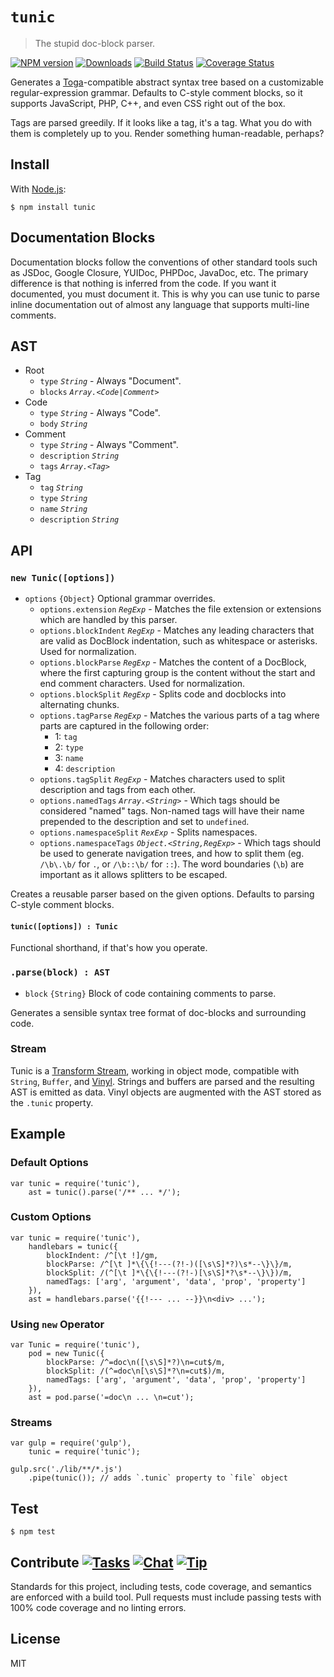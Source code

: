# `tunic`

> The stupid doc-block parser.

[![NPM version][npm-img]][npm-url] [![Downloads][downloads-img]][npm-url] [![Build Status][travis-img]][travis-url] [![Coverage Status][coveralls-img]][coveralls-url]

Generates a [Toga](http://togajs.github.io)-compatible abstract syntax tree based on a customizable regular-expression grammar. Defaults to C-style comment blocks, so it supports JavaScript, PHP, C++, and even CSS right out of the box.

Tags are parsed greedily. If it looks like a tag, it's a tag. What you do with them is completely up to you. Render something human-readable, perhaps?

## Install

With [Node.js](http://nodejs.org):

    $ npm install tunic

## Documentation Blocks

Documentation blocks follow the conventions of other standard tools such as JSDoc, Google Closure, YUIDoc, PHPDoc, JavaDoc, etc. The primary difference is that nothing is inferred from the code. If you want it documented, you must document it. This is why you can use tunic to parse inline documentation out of almost any language that supports multi-line comments.

## AST

- Root
  - `type` _`String`_ - Always "Document".
  - `blocks` _`Array.<Code|Comment>`_
- Code
  - `type` _`String`_ - Always "Code".
  - `body` _`String`_
- Comment
  - `type` _`String`_ - Always "Comment".
  - `description` _`String`_
  - `tags` _`Array.<Tag>`_
- Tag
  - `tag` _`String`_
  - `type` _`String`_
  - `name` _`String`_
  - `description` _`String`_

## API

### `new Tunic([options])`

- `options` `{Object}` Optional grammar overrides.
  - `options.extension` _`RegExp`_ - Matches the file extension or extensions which are handled by this parser.
  - `options.blockIndent` _`RegExp`_ - Matches any leading characters that are valid as DocBlock indentation, such as whitespace or asterisks. Used for normalization.
  - `options.blockParse` _`RegExp`_ - Matches the content of a DocBlock, where the first capturing group is the content without the start and end comment characters. Used for normalization.
  - `options.blockSplit` _`RegExp`_ - Splits code and docblocks into alternating chunks.
  - `options.tagParse` _`RegExp`_ - Matches the various parts of a tag where parts are captured in the following order:
    - 1: `tag`
    - 2: `type`
    - 3: `name`
    - 4: `description`
  - `options.tagSplit` _`RegExp`_ - Matches characters used to split description and tags from each other.
  - `options.namedTags` _`Array.<String>`_ - Which tags should be considered "named" tags. Non-named tags will have their name prepended to the description and set to `undefined`.
  - `options.namespaceSplit` _`RexExp`_ - Splits namespaces.
  - `options.namespaceTags` _`Object.<String,RegExp>`_ - Which tags should be used to generate navigation trees, and how to split them (eg. `/\b\.\b/` for `.`, or `/\b::\b/` for `::`). The word boundaries (`\b`) are important as it allows splitters to be escaped.

Creates a reusable parser based on the given options. Defaults to parsing C-style comment blocks.

#### `tunic([options]) : Tunic`

Functional shorthand, if that's how you operate.

### `.parse(block) : AST`

- `block` `{String}` Block of code containing comments to parse.

Generates a sensible syntax tree format of doc-blocks and surrounding code.

### Stream

Tunic is a [Transform Stream](http://nodejs.org/api/stream.html#stream_class_stream_transform), working in object mode, compatible with `String`, `Buffer`, and [Vinyl](https://github.com/wearefractal/vinyl). Strings and buffers are parsed and the resulting AST is emitted as data. Vinyl objects are augmented with the AST stored as the `.tunic` property.

## Example

### Default Options

    var tunic = require('tunic'),
        ast = tunic().parse('/** ... */');

### Custom Options

    var tunic = require('tunic'),
        handlebars = tunic({
            blockIndent: /^[\t !]/gm,
            blockParse: /^[\t ]*\{\{!---(?!-)([\s\S]*?)\s*--\}\}/m,
            blockSplit: /(^[\t ]*\{\{!---(?!-)[\s\S]*?\s*--\}\})/m,
            namedTags: ['arg', 'argument', 'data', 'prop', 'property']
        }),
        ast = handlebars.parse('{{!--- ... --}}\n<div> ...');

### Using `new` Operator

    var Tunic = require('tunic'),
        pod = new Tunic({
            blockParse: /^=doc\n([\s\S]*?)\n=cut$/m,
            blockSplit: /(^=doc\n[\s\S]*?\n=cut$)/m,
            namedTags: ['arg', 'argument', 'data', 'prop', 'property']
        }),
        ast = pod.parse('=doc\n ... \n=cut');

### Streams

    var gulp = require('gulp'),
        tunic = require('tunic');

    gulp.src('./lib/**/*.js')
        .pipe(tunic()); // adds `.tunic` property to `file` object

## Test

    $ npm test

## Contribute [![Tasks][waffle-img]][waffle-url] [![Chat][gitter-img]][gitter-url] [![Tip][gittip-img]][gittip-url]

Standards for this project, including tests, code coverage, and semantics are enforced with a build tool. Pull requests must include passing tests with 100% code coverage and no linting errors.

## License

MIT

[coveralls-img]: http://img.shields.io/coveralls/togajs/tunic/master.svg?style=flat-square
[coveralls-url]: https://coveralls.io/r/togajs/tunic
[downloads-img]: http://img.shields.io/npm/dm/tunic.svg?style=flat-square
[gitter-img]:    http://img.shields.io/badge/chat-togajs/toga-blue.svg?style=flat-square
[gitter-url]:    https://gitter.im/togajs/toga
[gittip-img]:    http://img.shields.io/gittip/shannonmoeller.svg?style=flat-square
[gittip-url]:    https://www.gittip.com/shannonmoeller
[npm-img]:       http://img.shields.io/npm/v/tunic.svg?style=flat-square
[npm-url]:       https://npmjs.org/package/tunic
[travis-img]:    http://img.shields.io/travis/togajs/tunic.svg?style=flat-square
[travis-url]:    https://travis-ci.org/togajs/tunic
[waffle-img]:    http://img.shields.io/github/issues/togajs/tunic.svg?style=flat-square
[waffle-url]:    http://waffle.io/togajs/tunic
